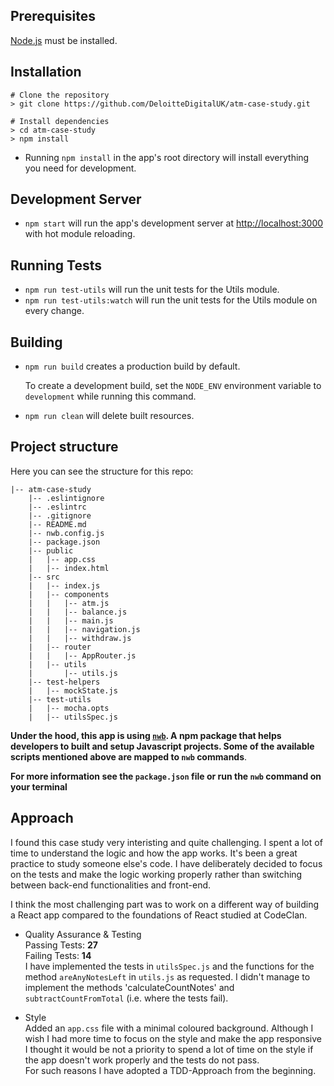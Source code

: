 ## Prerequisites

[Node.js](http://nodejs.org/) must be installed.

## Installation

```shell
# Clone the repository
> git clone https://github.com/DeloitteDigitalUK/atm-case-study.git

# Install dependencies
> cd atm-case-study
> npm install
```
* Running `npm install` in the app's root directory will install everything you need for development.

## Development Server

* `npm start` will run the app's development server at [http://localhost:3000](http://localhost:3000) with hot module reloading.

## Running Tests

* `npm run test-utils` will run the unit tests for the Utils module.
* `npm run test-utils:watch` will run the unit tests for the Utils module on every change.


## Building

* `npm run build` creates a production build by default.

   To create a development build, set the `NODE_ENV` environment variable to `development` while running this command.

* `npm run clean` will delete built resources.

## Project structure

Here you can see the structure for this repo:

```
|-- atm-case-study
    |-- .eslintignore
    |-- .eslintrc
    |-- .gitignore
    |-- README.md
    |-- nwb.config.js
    |-- package.json
    |-- public
    |   |-- app.css
    |   |-- index.html
    |-- src
    |   |-- index.js
    |   |-- components
    |   |   |-- atm.js
    |   |   |-- balance.js
    |   |   |-- main.js
    |   |   |-- navigation.js
    |   |   |-- withdraw.js
    |   |-- router
    |   |   |-- AppRouter.js
    |   |-- utils
    |       |-- utils.js
    |-- test-helpers
    |   |-- mockState.js
    |-- test-utils
    |   |-- mocha.opts
    |   |-- utilsSpec.js
```

**Under the hood, this app is using [`nwb`](https://github.com/insin/nwb). A npm package that helps developers to built and setup Javascript projects. Some of the available scripts mentioned above are mapped to `nwb` commands**.

**For more information see the `package.json` file or run the `nwb` command on your terminal**  
  
## Approach  
I found this case study very interisting and quite challenging. I spent a lot of time to understand the logic and how the app works. It's been a great practice to study someone else's code. I have deliberately decided to focus on the tests and make the logic working properly rather than switching between back-end functionalities and front-end.  
  
I think the most challenging part was to work on a different way of building a React app compared to the foundations of React studied at CodeClan.  
  
- Quality Assurance & Testing  
Passing Tests: **27**  
Failing Tests: **14**  
I have implemented the tests in `utilsSpec.js` and the functions for the method `areAnyNotesLeft` in `utils.js` as requested. I didn't manage to implement the methods 'calculateCountNotes' and `subtractCountFromTotal` (i.e. where the tests fail).  
  
- Style  
Added an `app.css` file with a minimal coloured background. Although I wish I had more time to focus on the style and make the app responsive I thought it would be not a priority to spend a lot of time on the style if the app doesn't work properly and the tests do not pass.  
For such reasons I have adopted a TDD-Approach from the beginning.
